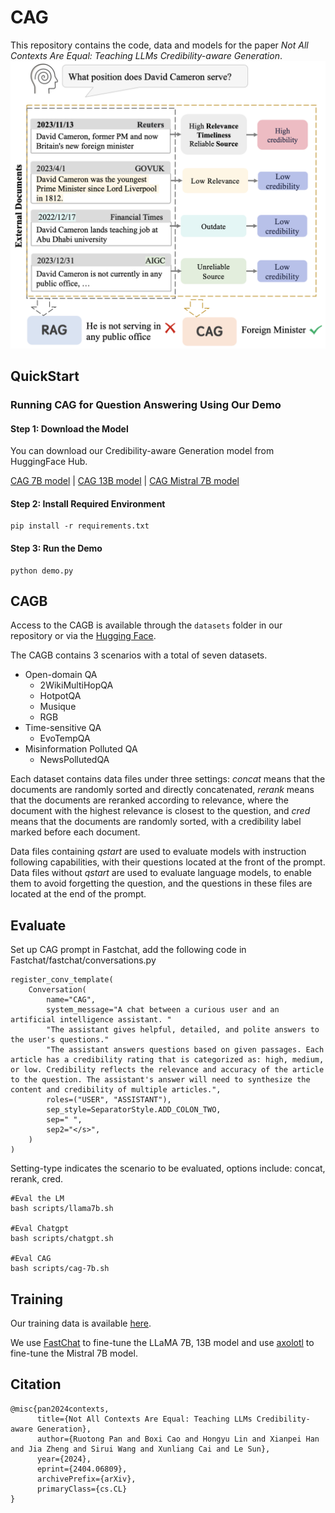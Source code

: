 # CAG

This repository contains the code, data and models for the paper _Not All Contexts Are Equal: Teaching LLMs Credibility-aware Generation_.
![](first.png)

## QuickStart

### Running CAG for Question Answering Using Our Demo

#### Step 1: Download the Model

You can download our Credibility-aware Generation model from HuggingFace Hub.

[CAG 7B model](https://huggingface.co/ruotong-pan/CAG-7b) | [CAG 13B model](https://huggingface.co/ruotong-pan/CAG-13b) | [CAG Mistral 7B model](https://huggingface.co/ruotong-pan/CAG-mistral-7b)

#### Step 2: Install Required Environment

```
pip install -r requirements.txt
```

#### Step 3: Run the Demo

```
python demo.py
```

## CAGB

Access to the CAGB is available through the `datasets` folder in our repository or via the [Hugging Face](https://huggingface.co/datasets/ruotong-pan/CAGB).

The CAGB contains 3 scenarios with a total of seven datasets.

- Open-domain QA
  - 2WikiMultiHopQA
  - HotpotQA
  - Musique
  - RGB
- Time-sensitive QA
  - EvoTempQA
- Misinformation Polluted QA
  - NewsPollutedQA

Each dataset contains data files under three settings: _concat_ means that the documents are randomly sorted and directly concatenated, _rerank_ means that the documents are reranked according to relevance, where the document with the highest relevance is closest to the question, and _cred_ means that the documents are randomly sorted, with a credibility label marked before each document.

Data files containing _qstart_ are used to evaluate models with instruction following capabilities, with their questions located at the front of the prompt. Data files without _qstart_ are used to evaluate language models, to enable them to avoid forgetting the question, and the questions in these files are located at the end of the prompt.

## Evaluate

Set up CAG prompt in Fastchat, add the following code in Fastchat/fastchat/conversations.py

```
register_conv_template(
    Conversation(
        name="CAG",
        system_message="A chat between a curious user and an artificial intelligence assistant. "
        "The assistant gives helpful, detailed, and polite answers to the user's questions."
        "The assistant answers questions based on given passages. Each article has a credibility rating that is categorized as: high, medium, or low. Credibility reflects the relevance and accuracy of the article to the question. The assistant's answer will need to synthesize the content and credibility of multiple articles.",
        roles=("USER", "ASSISTANT"),
        sep_style=SeparatorStyle.ADD_COLON_TWO,
        sep=" ",
        sep2="</s>",
    )
)
```

Setting-type indicates the scenario to be evaluated, options include: concat, rerank, cred.

```
#Eval the LM
bash scripts/llama7b.sh

#Eval Chatgpt
bash scripts/chatgpt.sh

#Eval CAG
bash scripts/cag-7b.sh
```

## Training

Our training data is available [here](https://drive.google.com/file/d/1gQgdLaQON1tqflHNbJmjS5jGZU_m9mjg/view?usp=sharing).

We use [FastChat](https://github.com/lm-sys/FastChat) to fine-tune the LLaMA 7B, 13B model and use [axolotl](https://github.com/OpenAccess-AI-Collective/axolotl) to fine-tune the Mistral 7B model.

## Citation

```
@misc{pan2024contexts,
      title={Not All Contexts Are Equal: Teaching LLMs Credibility-aware Generation},
      author={Ruotong Pan and Boxi Cao and Hongyu Lin and Xianpei Han and Jia Zheng and Sirui Wang and Xunliang Cai and Le Sun},
      year={2024},
      eprint={2404.06809},
      archivePrefix={arXiv},
      primaryClass={cs.CL}
}
```
